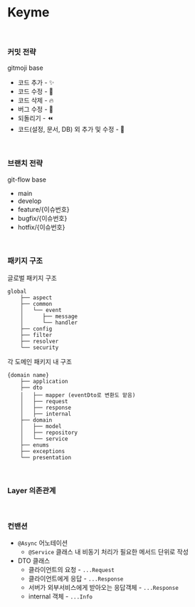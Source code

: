 # Keyme


<br />

### 커밋 전략
gitmoji base
- 코드 추가 - ✨ 
- 코드 수정 - 🎨 
- 코드 삭제 - 🔥 
- 버그 수정 - 🐛
- 되돌리기 - ⏪
- 코드(설정, 문서, DB) 외 추가 및 수정 - 📝

<br />

### 브랜치 전략
git-flow base
- main
- develop
- feature/{이슈번호}
- bugfix/{이슈번호}
- hotfix/{이슈번호}

<br />

### 패키지 구조
글로벌 패키지 구조
```text
global
    ├── aspect
    ├── common
    │   └── event
    │      ├── message
    │      └── handler
    ├── config
    ├── filter
    ├── resolver
    └── security
```

각 도메인 패키지 내 구조
```text
{domain name}
    ├── application
    ├── dto
    │   ├── mapper (eventDto로 변환도 맡음)
    │   ├── request
    │   ├── response
    │   ├── internal
    ├── domain
    │   ├── model
    │   ├── repository
    │   └── service
    ├── enums
    ├── exceptions
    └── presentation
```


<br />

### Layer 의존관계

<br />

### 컨밴션
- `@Async` 어노테이션
  - `@Service` 클래스 내 비동기 처리가 필요한 메서드 단위로 작성
- DTO 클래스
  - 클라이언트의 요청 - `...Request`
  - 클라이언트에게 응답 - `...Response`
  - 서버가 외부서비스에게 받아오는 응답객체 - `...Response`
  - internal 객체 - `...Info`